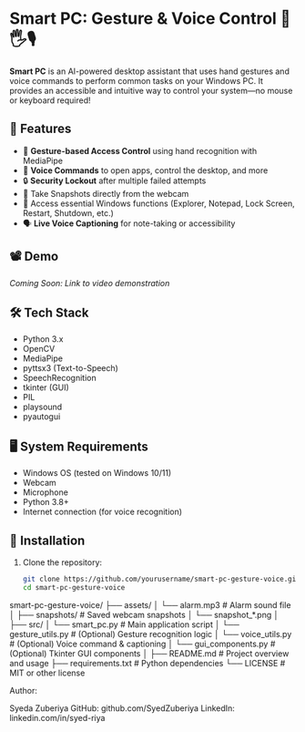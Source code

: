 # Smart PC: Gesture & Voice Control 🚀🖐️🎙️

**Smart PC** is an AI-powered desktop assistant that uses hand gestures and voice commands to perform common tasks on your Windows PC. It provides an accessible and intuitive way to control your system—no mouse or keyboard required!

## 🔧 Features

- 👋 **Gesture-based Access Control** using hand recognition with MediaPipe
- 🎤 **Voice Commands** to open apps, control the desktop, and more
- 🔒 **Security Lockout** after multiple failed attempts
- 📸 Take Snapshots directly from the webcam
- 📁 Access essential Windows functions (Explorer, Notepad, Lock Screen, Restart, Shutdown, etc.)
- 🗣️ **Live Voice Captioning** for note-taking or accessibility

## 📽 Demo
*Coming Soon: Link to video demonstration*

## 🛠 Tech Stack

- Python 3.x
- OpenCV
- MediaPipe
- pyttsx3 (Text-to-Speech)
- SpeechRecognition
- tkinter (GUI)
- PIL
- playsound
- pyautogui

## 🖥️ System Requirements

- Windows OS (tested on Windows 10/11)
- Webcam
- Microphone
- Python 3.8+
- Internet connection (for voice recognition)

## 🔌 Installation

1. Clone the repository:
   ```bash
   git clone https://github.com/yourusername/smart-pc-gesture-voice.git
   cd smart-pc-gesture-voice
smart-pc-gesture-voice/
├── assets/
│   └── alarm.mp3                 # Alarm sound file
│
├── snapshots/                    # Saved webcam snapshots
│   └── snapshot_*.png
│
├── src/
│   └── smart_pc.py               # Main application script
│   └── gesture_utils.py          # (Optional) Gesture recognition logic
│   └── voice_utils.py            # (Optional) Voice command & captioning
│   └── gui_components.py         # (Optional) Tkinter GUI components
│
├── README.md                     # Project overview and usage
├── requirements.txt              # Python dependencies
└── LICENSE                       # MIT or other license

Author:

Syeda Zuberiya
GitHub: github.com/SyedZuberiya
LinkedIn: linkedin.com/in/syed-riya
